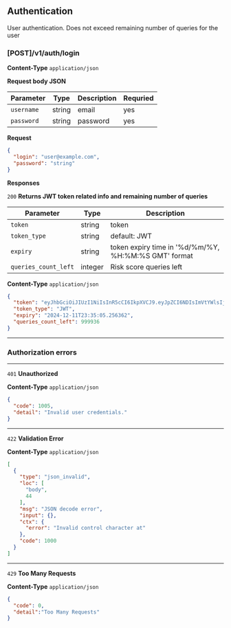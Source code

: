 ##  Authentication

User authentication. Does not exceed remaining number of queries for the user

### [POST]/v1/auth/login

**Content-Type** `application/json`

**Request body JSON**

| Parameter  | Type   | Description | Requried |
|------------|--------|-------------|----------|
| `username` | string | email       | yes      |
| `password` | string | password    | yes      |

**Request**

```json
{
  "login": "user@example.com",
  "password": "string"
}
```

**Responses**

`200` **Returns JWT token related info and remaining number of queries**

| Parameter  | Type   | Description                                          | 
|------------|--------|------------------------------------------------------|
| `token` | string | token                                                | 
| `token_type` | string | default: JWT                                      | 
| `expiry` | string | token expiry time in '%d/%m/%Y, %H:%M:%S GMT' format | 
| `queries_count_left` | integer | Risk score queries left             |


**Content-Type** `application/json`

```json
{
  "token": "eyJhbGciOiJIUzI1NiIsInR5cCI6IkpXVCJ9.eyJpZCI6NDIsImVtYWlsIjoicmdheWJhZHVsbGluYUB0b25ndWFyZC5vcmciLCJuYW1lIjoiUml0YSIsInN1cm5hbWUiOiJHYXliYWR1bGxpbmEiLCJleHAiOjE3MzM5NjAxMDUsInNjb3BlcyI6WzJdLCJ0eXBlIjoiYWNjZXNzX3Rva2VuIiwicHQiOlsiLyIsIi9yaXNrLXNjb3JpbmctaGlzdG9yeSIsIi9jbGFpbSIsIi92aXN1YWxpemVyIiwiL215LWNsYWltcyIsIi9hZGRyZXNzZXMiLCIvd2hpdGVsaXN0IiwiL21lIiwiL3RvcF9ob2xkZXJzIiwiL3RvcC1hY2NvdW50cyIsIi9tb25pdG9yaW5nLXJ1bGUiXX0.xLEODITLAtMpBbOQV3B7uoHccGZkfNTb2asfMA48vfU",
  "token_type": "JWT",
  "expiry": "2024-12-11T23:35:05.256362",
  "queries_count_left": 999936
}
```
***
### Authorization errors
***
`401` **Unauthorized**

**Content-Type** `application/json`

```json
{
  "code": 1005,
  "detail": "Invalid user credentials."
}
```
***
`422` **Validation Error**

**Content-Type** `application/json`

```json
[
  {
    "type": "json_invalid",
    "loc": [
      "body",
      44
    ],
    "msg": "JSON decode error",
    "input": {},
    "ctx": {
      "error": "Invalid control character at"
    },
    "code": 1000
  }
]
```
***
`429` **Too Many Requests**

**Content-Type** `application/json`

```json
{
  "code": 0,
  "detail":"Too Many Requests"
}
```

